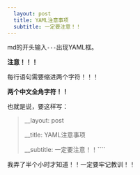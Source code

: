 ```yaml
---
  layout: post
  title: YAML注意事项
  subtitle: 一定要注意！！
---
```


md的开头输入`---`出现YAML框。

**注意！！！**

每行语句需要缩进两个字符！！！

**两个中文全角字符！！**

也就是说，要这样写：

>   __layout: post
>
>   __title: YAML注意事项
>
>   __subtitle: 一定要注意！！````



我弄了半个小时才知道！！一定要牢记教训！！